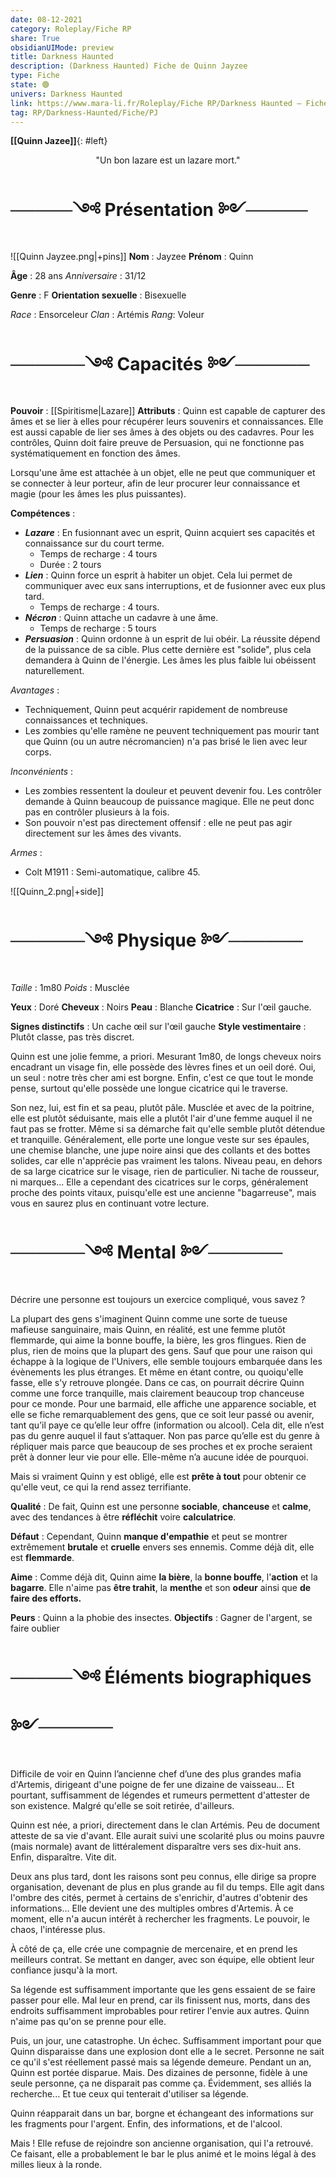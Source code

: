```yaml
---  
date: 08-12-2021  
category: Roleplay/Fiche RP  
share: True  
obsidianUIMode: preview  
title: Darkness Haunted  
description: (Darkness Haunted) Fiche de Quinn Jayzee  
type: Fiche  
state: 🟢  
univers: Darkness Haunted  
link: https://www.mara-li.fr/Roleplay/Fiche RP/Darkness Haunted — Fiche/  
tag: RP/Darkness-Haunted/Fiche/PJ  
---  
```

**[[Quinn Jazee]]**{: #left}  

<center>"Un bon lazare est un lazare mort."</center>

# ─────༺ Présentation ༻─────
![[Quinn Jayzee.png|+pins]]
**Nom** : Jayzee
**Prénom** : Quinn

**Âge** : 28 ans
*Anniversaire* : 31/12

**Genre** : F
**Orientation sexuelle** : Bisexuelle

*Race* : Ensorceleur
*Clan* : Artémis
*Rang*: Voleur 

# ──────༺ Capacités ༻──────
**Pouvoir** : [[Spiritisme|Lazare]] 
**Attributs** :  Quinn est capable de capturer des âmes et se lier à elles pour récupérer leurs souvenirs et connaissances. 
Elle est aussi capable de lier ses âmes à des objets ou des cadavres. Pour les contrôles, Quinn doit faire preuve de Persuasion, qui ne fonctionne pas systématiquement en fonction des âmes. 

Lorsqu'une âme est attachée à un objet, elle ne peut que communiquer et se connecter à leur porteur, afin de leur procurer leur connaissance et magie (pour les âmes les plus puissantes). 

**Compétences** : 
- **_Lazare_** : En fusionnant avec un esprit, Quinn acquiert ses capacités et connaissance sur du court terme.
	- Temps de recharge : 4 tours
	- Durée : 2 tours
- **_Lien_** : Quinn force un esprit à habiter un objet. Cela lui permet de communiquer avec eux sans interruptions, et de fusionner avec eux plus tard.
	- Temps de recharge : 4 tours.
- **_Nécron_** : Quinn attache un cadavre à une âme.
	- Temps de recharge : 5 tours
- **_Persuasion_** : Quinn ordonne à un esprit de lui obéir. 
	La réussite dépend de la puissance de sa cible. Plus cette dernière est "solide", plus cela demandera à Quinn de l'énergie. Les âmes les plus faible lui obéissent naturellement.

*Avantages* : 
- Techniquement, Quinn peut acquérir rapidement de nombreuse connaissances et techniques.
- Les zombies qu'elle ramène ne peuvent techniquement pas mourir tant que Quinn (ou un autre nécromancien) n'a pas brisé le lien avec leur corps. 

*Inconvénients* :
- Les zombies ressentent la douleur et peuvent devenir fou. Les contrôler demande à Quinn beaucoup de puissance magique. Elle ne peut donc pas en contrôler plusieurs à la fois.
- Son pouvoir n'est pas directement offensif : elle ne peut pas agir directement sur les âmes des vivants. 

*Armes* : 
- Colt M1911 : Semi-automatique, calibre 45.

![[Quinn_2.png|+side]]
# ──────༺ Physique ༻──────

*Taille* : 1m80
*Poids* : Musclée

**Yeux** : Doré
**Cheveux** : Noirs
**Peau** : Blanche
**Cicatrice** : Sur l'œil gauche. 

**Signes distinctifs** : Un cache œil sur l'œil gauche 
**Style vestimentaire** : Plutôt classe, pas très discret.

Quinn est une jolie femme, a priori. Mesurant 1m80, de longs cheveux noirs encadrant un visage fin, elle possède des lèvres fines et un oeil doré. Oui, un seul : notre très cher ami est borgne. Enfin, c'est ce que tout le monde pense, surtout qu'elle possède une longue cicatrice qui le traverse.

Son nez, lui, est fin et sa peau, plutôt pâle. 
Musclée et avec de la poitrine, elle est plutôt séduisante, mais elle a plutôt l'air d'une femme auquel il ne faut pas se frotter. Même si sa démarche fait qu'elle semble plutôt détendue et tranquille.
Généralement, elle porte une longue veste sur ses épaules, une chemise blanche, une jupe noire ainsi que des collants et des bottes solides, car elle n'apprécie pas vraiment les talons. 
Niveau peau, en dehors de sa large cicatrice sur le visage, rien de particulier. Ni tache de rousseur, ni marques... Elle a cependant des cicatrices sur le corps, généralement proche des points vitaux, puisqu'elle est une ancienne "bagarreuse", mais vous en saurez plus en continuant votre lecture. 


# ──────༺ Mental ༻──────

Décrire une personne est toujours un exercice compliqué, vous savez ? 

La plupart des gens s'imaginent Quinn comme une sorte de tueuse mafieuse sanguinaire, mais Quinn, en réalité, est une femme plutôt flemmarde, qui aime la bonne bouffe, la bière, les gros flingues. Rien de plus, rien de moins que la plupart des gens. Sauf que pour une raison qui échappe à la logique de l'Univers, elle semble toujours embarquée dans les évènements les plus étranges. 
Et même en étant contre, ou quoiqu'elle fasse, elle s'y retrouve plongée. 
Dans ce cas, on pourrait décrire Quinn comme une force tranquille, mais clairement beaucoup trop chanceuse pour ce monde.
Pour une barmaid, elle affiche une apparence sociable, et elle se fiche remarquablement des gens, que ce soit leur passé ou avenir, tant qu’il paye ce qu’elle leur offre (information ou alcool). 
Cela dit, elle n’est pas du genre auquel il faut s’attaquer. Non pas parce qu’elle est du genre à répliquer mais parce que beaucoup de ses proches et ex proche seraient prêt à donner leur vie pour elle. Elle-même n’a aucune idée de pourquoi.

Mais si vraiment Quinn y est obligé, elle est **prête à tout** pour obtenir ce qu'elle veut, ce qui la rend assez terrifiante. 

**Qualité** : De fait, Quinn est une personne **sociable**, **chanceuse** et **calme**, avec des tendances à être **réfléchit** voire **calculatrice**. 

**Défaut** : Cependant, Quinn **manque d'empathie** et peut se montrer extrêmement **brutale** et **cruelle** envers ses ennemis. Comme déjà dit, elle est **flemmarde**. 

**Aime** : Comme déjà dit, Quinn aime **la bière**, la **bonne bouffe**, l'**action** et la **bagarre**. Elle n'aime pas **être trahit**, la **menthe** et son **odeur** ainsi que **de faire des efforts.** 

**Peurs** : Quinn a la phobie des insectes. 
**Objectifs** : Gagner de l'argent, se faire oublier

# ─────༺ Éléments biographiques ༻──────

Difficile de voir en Quinn l’ancienne chef d’une des plus grandes mafia d'Artemis, dirigeant d'une poigne de fer une dizaine de vaisseau... Et pourtant, suffisamment de légendes et rumeurs permettent d'attester de son existence.
Malgré qu'elle se soit retirée, d'ailleurs.

Quinn est née, a priori, directement dans le clan Artémis. Peu de document atteste de sa vie d'avant. Elle aurait suivi une scolarité plus ou moins pauvre (mais normale) avant de littéralement disparaître vers ses dix-huit ans. Enfin, disparaître. Vite dit.

Deux ans plus tard, dont les raisons sont peu connus, elle dirige sa propre organisation, devenant de plus en plus grande au fil du temps. Elle agit dans l'ombre des cités, permet à certains de s'enrichir, d'autres d'obtenir des informations… Elle devient une des multiples ombres d'Artemis. À ce moment, elle n'a aucun intérêt à rechercher les fragments. Le pouvoir, le chaos, l'intéresse plus. 

À côté de ça, elle crée une compagnie de mercenaire, et en prend les meilleurs contrat. Se mettant en danger, avec son équipe, elle obtient leur confiance jusqu'à la mort.

Sa légende est suffisamment importante que les gens essaient de se faire passer pour elle. Mal leur en prend, car ils finissent nus, morts, dans des endroits suffisamment improbables pour retirer l'envie aux autres. Quinn n'aime pas qu'on se prenne pour elle. 

Puis, un jour, une catastrophe. Un échec. Suffisamment important pour que Quinn disparaisse dans une explosion dont elle a le secret. Personne ne sait ce qu'il s'est réellement passé mais sa légende demeure.
Pendant un an, Quinn est portée disparue. 
Mais.
Des dizaines de personne, fidèle à une seule personne, ça ne disparait pas comme ça. Évidemment, ses alliés la recherche... Et tue ceux qui tenterait d'utiliser sa légende.

Quinn réapparait dans un bar, borgne et échangeant des informations sur les fragments pour l'argent. Enfin, des informations, et de l'alcool.

Mais ! Elle refuse de rejoindre son ancienne organisation, qui l'a retrouvé. Ce faisant, elle a probablement le bar le plus animé et le moins légal à des milles lieux à la ronde.